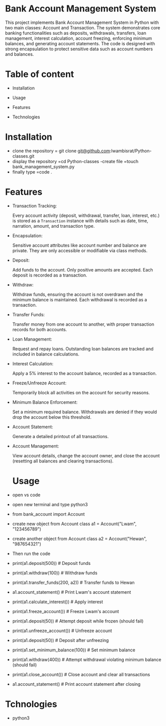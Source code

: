 # Bank Account Management System

This project implements Bank Account Management System in Python with two main classes: Account and Transaction. The system demonstrates core banking functionalities such as deposits, withdrawals, transfers, loan management, interest calculation, account freezing, enforcing minimum balances, and generating account statements. The code is designed with strong encapsulation to protect sensitive data such as account numbers and balances.


# Table of content

- Installation

- Usage

- Features

- Technologies


# Installation

- clone the repository    = git clone git@github.com:lwambisrat/Python-classes.git
- display the repository   =cd Python-classes
-create file               =touch bank_management_system.py
- finally type              =code .

# Features

- Transaction Tracking:  

  Every account activity (deposit, withdrawal, transfer, loan, interest, etc.) is stored as a `Transaction` instance with details such as date, time, narration, amount, and transaction type.

- Encapsulation:

  Sensitive account attributes like account number and balance are private. They are only accessible or modifiable via class methods.

- Deposit:
  
  Add funds to the account. Only positive amounts are accepted. Each deposit is recorded as a transaction.

- Withdraw:
  
  Withdraw funds, ensuring the account is not overdrawn and the minimum balance is maintained. Each withdrawal is recorded as a transaction.

- Transfer Funds:
  
  Transfer money from one account to another, with proper transaction records for both accounts.

- Loan Management:
    
  Request and repay loans. Outstanding loan balances are tracked and included in balance calculations.

- Interest Calculation:
    
  Apply a 5% interest to the account balance, recorded as a transaction.

- Freeze/Unfreeze Account:
  
  Temporarily block all activities on the account for security reasons.

- Minimum Balance Enforcement:
    
  Set a minimum required balance. Withdrawals are denied if they would drop the account below this threshold.

- Account Statement:  

  Generate a detailed printout of all transactions.

- Account Management:
   
  View account details, change the account owner, and close the account (resetting all balances and clearing transactions).

  # Usage
  
- open vs code

- open new terminal and type python3

- from bank_account import Account

- create new object from Account class a1 = Account("Lwam", "123456789")

- create another object from Account class a2 = Account("Hewan", "987654321")

- Then run the code

- print(a1.deposit(500))                # Deposit funds

- print(a1.withdraw(100))               # Withdraw funds

- print(a1.transfer_funds(200, a2))     # Transfer funds to Hewan

- a1.account_statement()                # Print Lwam's account statement

- print(a1.calculate_interest())        # Apply interest

- print(a1.freeze_account())            # Freeze Lwam's account

- print(a1.deposit(50))                 # Attempt deposit while frozen (should fail)

- print(a1.unfreeze_account())          # Unfreeze account

- print(a1.deposit(50))                 # Deposit after unfreezing

- print(a1.set_minimum_balance(100))    # Set minimum balance

- print(a1.withdraw(400))               # Attempt withdrawal violating minimum balance (should fail)

- print(a1.close_account())             # Close account and clear all transactions

- a1.account_statement()                # Print account statement after closing


# Tchnologies
- python3
